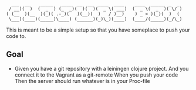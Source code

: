 ```
  ___  __    _____   ____  __  __  ____  ____    ____  _____  _  _ 
 / __)(  )  (  _  ) (_  _)(  )(  )(  _ \( ___)  (  _ \(  _  )( \/ )
( (__  )(__  )(_)( .-_)(   )(__)(  )   / )__)    ) _ < )(_)(  )  ( 
 \___)(____)(_____)\____) (______)(_)\_)(____)  (____/(_____)(_/\_)

```
This is meant to be a simple setup so that you have someplace to push your code to.

Goal
---
 - Given you have a git repository with a leiningen clojure project.
   And you connect it to the Vagrant as a git-remote
   When you push your code
   Then the server should run whatever is in your Proc-file

